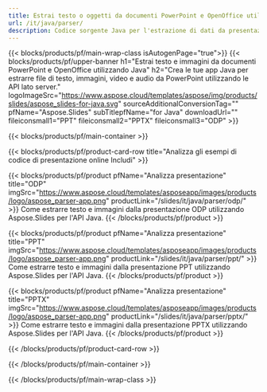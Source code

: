```yaml
---
title: Estrai testo o oggetti da documenti PowerPoint e OpenOffice utilizzando Java
url: /it/java/parser/
description: Codice sorgente Java per l'estrazione di dati da presentazioni PowerPoint e OpenOffice.
---
```


{{< blocks/products/pf/main-wrap-class isAutogenPage="true">}}
{{< blocks/products/pf/upper-banner h1="Estrai testo e immagini da documenti PowerPoint e OpenOffice utilizzando Java" h2="Crea le tue app Java per estrarre file di testo, immagini, video e audio da PowerPoint utilizzando le API lato server." logoImageSrc="https://www.aspose.cloud/templates/aspose/img/products/slides/aspose_slides-for-java.svg" sourceAdditionalConversionTag="" pfName="Aspose.Slides" subTitlepfName="for Java" downloadUrl="" fileiconsmall1="PPT" fileiconsmall2="PPTX" fileiconsmall3="ODP" >}}

{{< blocks/products/pf/main-container >}}

{{< blocks/products/pf/product-card-row title="Analizza gli esempi di codice di presentazione online Includi" >}}

{{< blocks/products/pf/product pfName="Analizza presentazione" title="ODP" imgSrc="https://www.aspose.cloud/templates/asposeapp/images/products/logo/aspose_parser-app.png" productLink="/slides/it/java/parser/odp/" >}}
Come estrarre testo e immagini dalla presentazione ODP utilizzando Aspose.Slides per l'API Java.
{{< /blocks/products/pf/product >}}

{{< blocks/products/pf/product pfName="Analizza presentazione" title="PPT" imgSrc="https://www.aspose.cloud/templates/asposeapp/images/products/logo/aspose_parser-app.png" productLink="/slides/it/java/parser/ppt/" >}}
Come estrarre testo e immagini dalla presentazione PPT utilizzando Aspose.Slides per l'API Java.
{{< /blocks/products/pf/product >}}

{{< blocks/products/pf/product pfName="Analizza presentazione" title="PPTX" imgSrc="https://www.aspose.cloud/templates/asposeapp/images/products/logo/aspose_parser-app.png" productLink="/slides/it/java/parser/pptx/" >}}
Come estrarre testo e immagini dalla presentazione PPTX utilizzando Aspose.Slides per l'API Java.
{{< /blocks/products/pf/product >}}



{{< /blocks/products/pf/product-card-row >}}

{{< /blocks/products/pf/main-container >}}
    
{{< /blocks/products/pf/main-wrap-class >}}